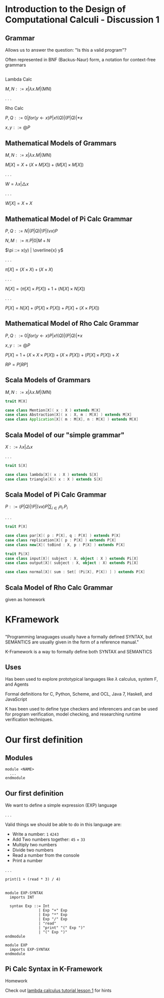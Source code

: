 # Introduction to the Design of Computational Calculi - Discussion 1

## Grammar
Allows us to answer the question: "Is this a valid program"?

Often represented in BNF (Backus-Naur) form, a notation for context-free grammars

##
Lambda Calc

$M,N ::= x | \lambda x.M | (M N)$

. . .

Rho Calc

$P,Q ::= 0 | for(y \leftarrow x)P | x!(Q) | (P|Q) | *x$

$x,y ::= @P$

## Mathematical Models of Grammars
$M,N ::= x | \lambda x.M | (M N)$

$M[X] = X + (X \times M[X]) + (M[X] \times M[X])$

. . .

$W = \lambda x | \triangle x$

. . .

$W[X] = X + X$

## Mathematical Model of Pi Calc Grammar
$P,Q ::= N | (P|Q) | !P | (\nu x)P$

$N,M ::= \pi .P | 0 | M + N$

$\pi ::= x(y) | \overline{x} y$

. . .

$\pi [X] = (X \times X) + (X \times X)$

. . .

$N[X] = (\pi[X] \times P[X]) + 1 + (N[X] \times N[X])$

. . .

$P[X] = N[X] + (P[X] \times P[X]) + P[X] + (X \times P[X])$

## Mathematical Model of Rho Calc Grammar
$P,Q ::= 0 | for(y \leftarrow x)P | x!(Q) | (P|Q) | *x$

$x,y ::= @P$

$P[X] = 1 + (X \times X \times P[X]) + (X \times P[X]) + (P[X] \times P[X]) + X$

$RP = P[RP]$

## Scala Models of Grammars
$M,N ::= x | \lambda x.M | (M N)$

```scala
trait M[X]

case class Mention[X]( x : X ) extends M[X]
case class Abstraction[X]( x : X, m : M[X] ) extends M[X]
case class Application[X]( m : M[X], n : M[X] ) extends M[X]
```

## Scala Model of our "simple grammar"
$X ::= \lambda x | \triangle x$

. . .

```scala
trait S[X]

case class lambda[X]( x : X ) extends S[X]
case class triangle[X]( x : X ) extends S[X]
```

## Scala Model of Pi Calc Grammar
$P ::= (P|Q) | !P | (\nu x) P | \sum_{i \in I}\pi_i.P_i$

. . .

```scala
trait P[X]

case class par[X]( p : P[X], q : P[X] ) extends P[X]
case class replication[X]( p : P[X] ) extends P[X]
case class new[X]( toBind : X, p : P[X] ) extends P[X]

trait Pi[X]
case class input[X]( subject : X, object : X ) extends Pi[X]
case class output[X]( subject : X, object : X) extends Pi[X]

case class normal[X]( sum : Set[ (Pi[X], P[X]) ] ) extends P[X]
```

## Scala Model of Rho Calc Grammar
given as homework

# KFramework

##
"Programming lanaguages usually have a formally defined SYNTAX,
but SEMANTICS are usually given in the form of a reference manual."

K-Framework is a way to formally define both SYNTAX and SEMANTICS

## Uses
Has been used to explore prototypical languages like $\lambda$ calculus, system F, and Agents

Formal definitions for C, Python, Scheme, and OCL, Java 7, Haskell, and JavaScript

K has been used to define type checkers and inferencers and can be used for program verification, model checking, and researching runtime verification techniques.

# Our first definition

## Modules

```k
module <NAME>
  ...
endmodule
```

## Our first definition
We want to define a simple expression (EXP) language

. . .

Valid things we should be able to do in this language are:
* Write a number: `1` `4243`
* Add Two numbers together: `45` + `33`
* Multiply two numbers
* Divide two numbers
* Read a number from the console
* Print a number

. . .

`print(1 + (read * 3) / 4)`

##

```k
module EXP-SYNTAX
  imports INT

  syntax Exp ::= Int
               | Exp "+" Exp
               | Exp "*" Exp
               | Exp "/" Exp
               | "read"
               | "print" "(" Exp ")"
               | "(" Exp ")"
endmodule

module EXP
  imports EXP-SYNTAX
endmodule
```

## Pi Calc Syntax in K-Framework
Homework

Check out [lambda calculus tutorial lesson 1](https://github.com/kframework/k5/tree/master/k-distribution/tutorial/1_k/1_lambda/lesson_1) for hints
